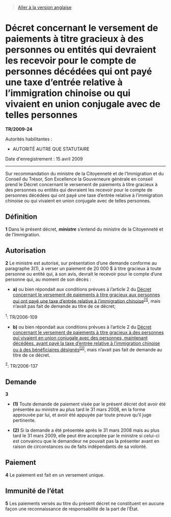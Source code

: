 > [Aller à la version anglaise](/en/Regulations/Statutory%20Instruments/2009/24.md)

# Décret concernant le versement de paiements à titre gracieux à des personnes ou entités qui devraient les recevoir pour le compte de personnes décédées qui ont payé une taxe d’entrée relative à l’immigration chinoise ou qui vivaient en union conjugale avec de telles personnes

**TR/2009-24**

Autorités habilitantes : 
- AUTORITÉ AUTRE QUE STATUTAIRE

Date d'enregistrement : 15 avril 2009

----------

Sur recommandation du ministre de la Citoyenneté et de l’Immigration et du Conseil du Trésor, Son Excellence la Gouverneure générale en conseil prend le Décret concernant le versement de paiements à titre gracieux à des personnes ou entités qui devraient les recevoir pour le compte de personnes décédées qui ont payé une taxe d’entrée relative à l’immigration chinoise ou qui vivaient en union conjugale avec de telles personnes.




## Définition


**1** Dans le présent décret, ***ministre*** s’entend du ministre de la Citoyenneté et de l’Immigration.




## Autorisation


**2** Le ministre est autorisé, sur présentation d’une demande conforme au paragraphe 3(1), à verser un paiement de 20 000 $ à titre gracieux à toute personne ou entité qui, à son avis, devrait le recevoir pour le compte d’une personne qui, au moment de son décès :
- **a)** ou bien répondait aux conditions prévues à l’article 2 du [Décret concernant le versement de paiements à titre gracieux aux personnes qui ont payé une taxe d’entrée relative à l’immigration chinoise](/fr/Règlements/Textes%20réglementaires/2006/109.md)<sup><a href='#nbp_612360-F_hq_6743'>[1]</a></sup>, mais n’avait pas fait de demande au titre de ce décret;

<a name='nbp_612360-F_hq_6743'><sup>1</sup></a>: TR/2006-109<br />
- **b)** ou bien répondait aux conditions prévues à l’article 2 du [Décret concernant le versement de paiements à titre gracieux à des personnes qui vivaient en union conjugale avec des personnes, maintenant décédées, ayant payé la taxe d’entrée relative à l’immigration chinoise ou à des bénéficiaires désignés](/fr/Règlements/Textes%20réglementaires/2006/137.md)<sup><a href='#nbp_612360-F_hq_6744'>[2]</a></sup>, mais n’avait pas fait de demande au titre de ce décret.

<a name='nbp_612360-F_hq_6744'><sup>2</sup></a>: TR/2006-137<br />




## Demande


**3** 

- **(1)** Toute demande de paiement visée par le présent décret doit avoir été présentée au ministre au plus tard le 31 mars 2008, en la forme approuvée par lui, et avoir été appuyée par toute preuve qu’il juge pertinente.

- **(2)** Si la demande a été présentée après le 31 mars 2008 mais au plus tard le 31 mars 2009, elle peut être acceptée par le ministre si celui-ci est convaincu que le demandeur ne pouvait pas la présenter avant en raison de circonstances ou de faits indépendants de sa volonté.




## Paiement


**4** Le paiement est fait en un versement unique.




## Immunité de l’état


**5** Les paiements versés au titre du présent décret ne constituent en aucune façon une reconnaissance de responsabilité de la part de l’État.


